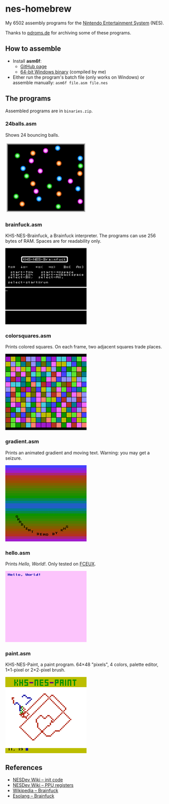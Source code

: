 # nes-homebrew

My 6502 assembly programs for the [Nintendo Entertainment System](http://en.wikipedia.org/wiki/Nintendo_Entertainment_System) (NES).

Thanks to [pdroms.de](https://pdroms.de) for archiving some of these programs.

## How to assemble
* Install **asm6f**:
  * [GitHub page](https://github.com/freem/asm6f)
  * [64-bit Windows binary](http://qallee.net/misc/asm6f-win64.zip) (compiled by me)
* Either run the program's batch file (only works on Windows) or assemble manually: `asm6f file.asm file.nes`

## The programs
Assembled programs are in `binaries.zip`.

### 24balls.asm
Shows 24 bouncing balls.

![24balls.asm](24balls.png)

### brainfuck.asm
KHS-NES-Brainfuck, a Brainfuck interpreter. The programs can use 256 bytes of RAM. Spaces are for readability only.

![brainfuck.asm](brainfuck.png)

### colorsquares.asm
Prints colored squares. On each frame, two adjacent squares trade places.

![colorsquares.asm](colorsquares.png)

### gradient.asm
Prints an animated gradient and moving text. Warning: you may get a seizure.

![gradient.asm](gradient.png)

### hello.asm
Prints *Hello, World!*. Only tested on [FCEUX](http://www.fceux.com).

![hello.asm](hello.png)

### paint.asm
KHS-NES-Paint, a paint program. 64&times;48 "pixels", 4 colors, palette editor, 1&times;1-pixel or 2&times;2-pixel brush.

![paint.asm](paint.png)

## References
* [NESDev Wiki &ndash; init code](http://wiki.nesdev.com/w/index.php/Init_code)
* [NESDev Wiki &ndash; PPU registers](http://wiki.nesdev.com/w/index.php/PPU_registers)
* [Wikipedia &ndash; Brainfuck](https://en.wikipedia.org/wiki/Brainfuck)
* [Esolang &ndash; Brainfuck](https://esolangs.org/wiki/Brainfuck)
